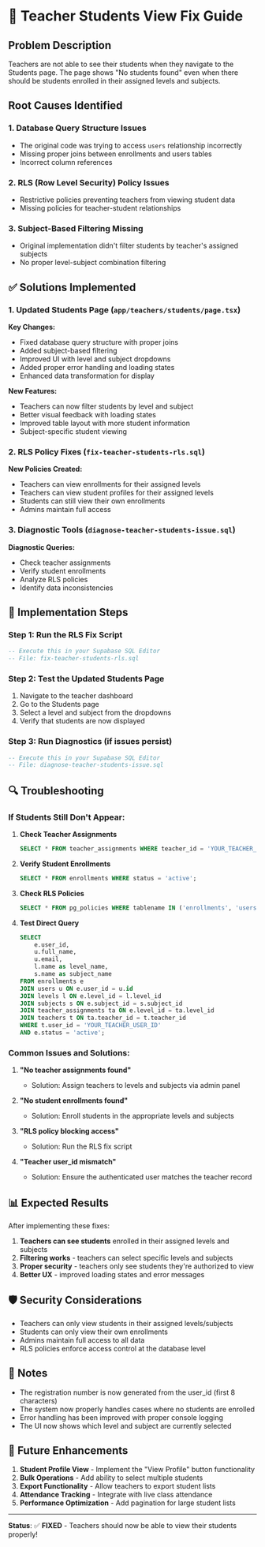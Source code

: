 # 🔧 Teacher Students View Fix Guide

## Problem Description
Teachers are not able to see their students when they navigate to the Students page. The page shows "No students found" even when there should be students enrolled in their assigned levels and subjects.

## Root Causes Identified

### 1. **Database Query Structure Issues**
- The original code was trying to access `users` relationship incorrectly
- Missing proper joins between enrollments and users tables
- Incorrect column references

### 2. **RLS (Row Level Security) Policy Issues**
- Restrictive policies preventing teachers from viewing student data
- Missing policies for teacher-student relationships

### 3. **Subject-Based Filtering Missing**
- Original implementation didn't filter students by teacher's assigned subjects
- No proper level-subject combination filtering

## ✅ Solutions Implemented

### 1. **Updated Students Page (`app/teachers/students/page.tsx`)**

**Key Changes:**
- Fixed database query structure with proper joins
- Added subject-based filtering
- Improved UI with level and subject dropdowns
- Added proper error handling and loading states
- Enhanced data transformation for display

**New Features:**
- Teachers can now filter students by level and subject
- Better visual feedback with loading states
- Improved table layout with more student information
- Subject-specific student viewing

### 2. **RLS Policy Fixes (`fix-teacher-students-rls.sql`)**

**New Policies Created:**
- Teachers can view enrollments for their assigned levels
- Teachers can view student profiles for their assigned levels
- Students can still view their own enrollments
- Admins maintain full access

### 3. **Diagnostic Tools (`diagnose-teacher-students-issue.sql`)**

**Diagnostic Queries:**
- Check teacher assignments
- Verify student enrollments
- Analyze RLS policies
- Identify data inconsistencies

## 🚀 Implementation Steps

### Step 1: Run the RLS Fix Script
```sql
-- Execute this in your Supabase SQL Editor
-- File: fix-teacher-students-rls.sql
```

### Step 2: Test the Updated Students Page
1. Navigate to the teacher dashboard
2. Go to the Students page
3. Select a level and subject from the dropdowns
4. Verify that students are now displayed

### Step 3: Run Diagnostics (if issues persist)
```sql
-- Execute this in your Supabase SQL Editor
-- File: diagnose-teacher-students-issue.sql
```

## 🔍 Troubleshooting

### If Students Still Don't Appear:

1. **Check Teacher Assignments**
   ```sql
   SELECT * FROM teacher_assignments WHERE teacher_id = 'YOUR_TEACHER_ID';
   ```

2. **Verify Student Enrollments**
   ```sql
   SELECT * FROM enrollments WHERE status = 'active';
   ```

3. **Check RLS Policies**
   ```sql
   SELECT * FROM pg_policies WHERE tablename IN ('enrollments', 'users');
   ```

4. **Test Direct Query**
   ```sql
   SELECT 
       e.user_id,
       u.full_name,
       u.email,
       l.name as level_name,
       s.name as subject_name
   FROM enrollments e
   JOIN users u ON e.user_id = u.id
   JOIN levels l ON e.level_id = l.level_id
   JOIN subjects s ON e.subject_id = s.subject_id
   JOIN teacher_assignments ta ON e.level_id = ta.level_id
   JOIN teachers t ON ta.teacher_id = t.teacher_id
   WHERE t.user_id = 'YOUR_TEACHER_USER_ID'
   AND e.status = 'active';
   ```

### Common Issues and Solutions:

1. **"No teacher assignments found"**
   - Solution: Assign teachers to levels and subjects via admin panel

2. **"No student enrollments found"**
   - Solution: Enroll students in the appropriate levels and subjects

3. **"RLS policy blocking access"**
   - Solution: Run the RLS fix script

4. **"Teacher user_id mismatch"**
   - Solution: Ensure the authenticated user matches the teacher record

## 📊 Expected Results

After implementing these fixes:

1. **Teachers can see students** enrolled in their assigned levels and subjects
2. **Filtering works** - teachers can select specific levels and subjects
3. **Proper security** - teachers only see students they're authorized to view
4. **Better UX** - improved loading states and error messages

## 🛡️ Security Considerations

- Teachers can only view students in their assigned levels/subjects
- Students can only view their own enrollments
- Admins maintain full access to all data
- RLS policies enforce access control at the database level

## 📝 Notes

- The registration number is now generated from the user_id (first 8 characters)
- The system now properly handles cases where no students are enrolled
- Error handling has been improved with proper console logging
- The UI now shows which level and subject are currently selected

## 🔄 Future Enhancements

1. **Student Profile View** - Implement the "View Profile" button functionality
2. **Bulk Operations** - Add ability to select multiple students
3. **Export Functionality** - Allow teachers to export student lists
4. **Attendance Tracking** - Integrate with live class attendance
5. **Performance Optimization** - Add pagination for large student lists

---

**Status**: ✅ **FIXED** - Teachers should now be able to view their students properly!

